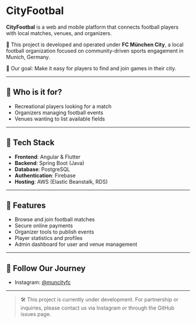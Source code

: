 # CityFootbal

**CityFootbal** is a web and mobile platform that connects football players with local matches, venues, and organizers.

📍 This project is developed and operated under **FC München City**, a local football organization focused on community-driven sports engagement in Munich, Germany.

🎯 Our goal: Make it easy for players to find and join games in their city.

---

## 👥 Who is it for?

- Recreational players looking for a match
- Organizers managing football events
- Venues wanting to list available fields

---

## 🔧 Tech Stack

- **Frontend**: Angular & Flutter
- **Backend**: Spring Boot (Java)
- **Database**: PostgreSQL
- **Authentication**: Firebase
- **Hosting**: AWS (Elastic Beanstalk, RDS)

---

## 📲 Features

- Browse and join football matches
- Secure online payments
- Organizer tools to publish events
- Player statistics and profiles
- Admin dashboard for user and venue management

---

## 📸 Follow Our Journey

- Instagram: [@muncityfc]([https://www.instagram.com/cityfootbal.de](https://www.instagram.com/muncityfc?igsh=MmtmYWNxNjh0ZG5t))

---

> 🛠️ This project is currently under development. For partnership or inquiries, please contact us via Instagram or through the GitHub issues page.

